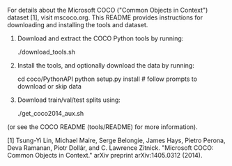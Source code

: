 For details about the Microsoft COCO ("Common Objects in Context") dataset [1],
visit mscoco.org.  This README provides instructions for downloading and
installing the tools and dataset.

1) Download and extract the COCO Python tools by running:

    ./download_tools.sh

2) Install the tools, and optionally download the data by running:

    cd coco/PythonAPI
    python setup.py install  # follow prompts to download or skip data

3) Download train/val/test splits using:

    ./get_coco2014_aux.sh

(or see the COCO README (tools/README) for more information).


[1] Tsung-Yi Lin, Michael Maire, Serge Belongie, James Hays, Pietro Perona,
    Deva Ramanan, Piotr Dollár, and C. Lawrence Zitnick.
    "Microsoft COCO: Common Objects in Context."
    arXiv preprint arXiv:1405.0312 (2014).
